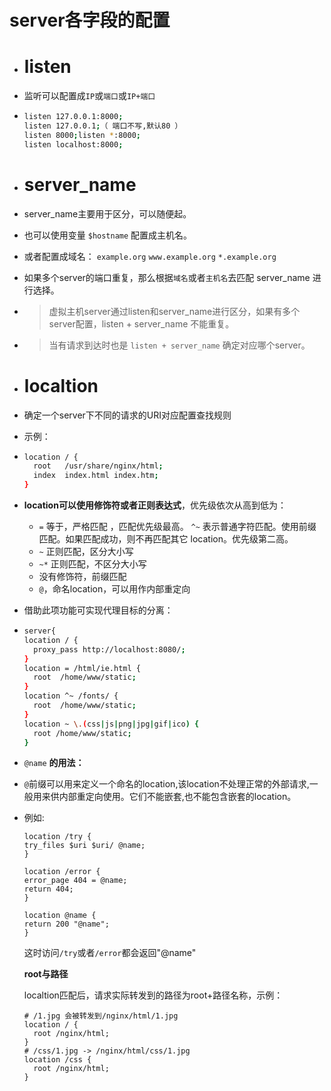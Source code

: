 # server各字段的配置
- # listen
- 监听可以配置成`IP`或`端口`或`IP+端口`
- ```bash
  listen 127.0.0.1:8000;
  listen 127.0.0.1;（ 端口不写,默认80 ）
  listen 8000;listen *:8000;
  listen localhost:8000;
  ```
- # server_name
- server_name主要用于区分，可以随便起。
- 也可以使用变量 `$hostname` 配置成主机名。
- 或者配置成域名： `example.org` `www.example.org` `*.example.org`
- 如果多个server的端口重复，那么根据`域名`或者`主机名`去匹配 server_name 进行选择。
- > 虚拟主机server通过listen和server_name进行区分，如果有多个server配置，listen + server_name 不能重复。
- >当有请求到达时也是 `listen + server_name` 确定对应哪个server。
- # localtion
- 确定一个server下不同的请求的URI对应配置查找规则
- 示例：
- ```bash
  location / {
    root   /usr/share/nginx/html;
    index  index.html index.htm;
  }
  ```
- **location可以使用修饰符或者正则表达式**，优先级依次从高到低为：
	- `=` 等于，严格匹配 ，匹配优先级最高。
	  `^~` 表示普通字符匹配。使用前缀匹配。如果匹配成功，则不再匹配其它 location。优先级第二高。
	- `~` 正则匹配，区分大小写
	- `~*` 正则匹配，不区分大小写
	- 没有修饰符，前缀匹配
	- `@`，命名location，可以用作内部重定向
- 借助此项功能可实现代理目标的分离：
- ```bash
  server{
  location / {
    proxy_pass http://localhost:8080/;
  }
  location = /html/ie.html {
    root  /home/www/static;
  }
  location ^~ /fonts/ {
    root  /home/www/static;
  }
  location ~ \.(css|js|png|jpg|gif|ico) {
    root /home/www/static;
  }
  ```
- `@name`  **的用法：**
- `@`前缀可以用来定义一个命名的location,该location不处理正常的外部请求,一般用来供内部重定向使用。它们不能嵌套,也不能包含嵌套的location。
- 例如:
  ```other
  location /try {  
  try_files $uri $uri/ @name;
  }
  
  location /error {  
  error_page 404 = @name;  
  return 404;
  }
  
  location @name {  
  return 200 "@name";
  }
  ```
  
  这时访问`/try`或者`/error`都会返回"@name"
  
  **root与路径**
  
  localtion匹配后，请求实际转发到的路径为root+路径名称，示例：
  
  ```other
  # /1.jpg 会被转发到/nginx/html/1.jpg
  location / {
    root /nginx/html;
  }
  # /css/1.jpg -> /nginx/html/css/1.jpg
  location /css {  
    root /nginx/html;  
  }
  ```